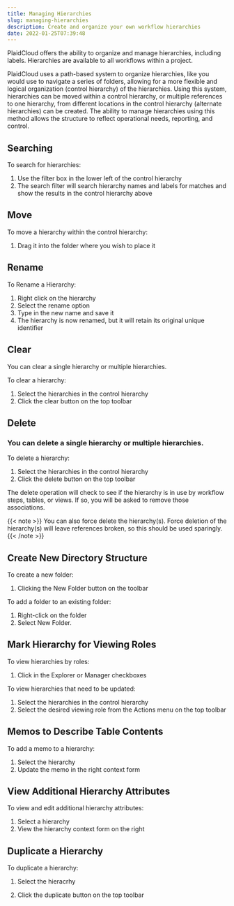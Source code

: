 ```yaml
---
title: Managing Hierarchies
slug: managing-hierarchies
description: Create and organize your own workflow hierarchies
date: 2022-01-25T07:39:48
---
```



PlaidCloud offers the ability to organize and manage hierarchies, including labels. Hierarchies are available to all workflows within a project.



PlaidCloud uses a path-based system to organize hierarchies, like you would use to navigate a series of folders, allowing for a more flexible and logical organization (control hierarchy) of the hierarchies. Using this system, hierarchies can be moved within a control hierarchy, or multiple references to one hierarchy, from different locations in the control hierarchy (alternate hierarchies) can be created. The ability to manage hierarchies using this method allows the structure to reflect operational needs, reporting, and control.



## Searching


To search for hierarchies:


1. Use the filter box in the lower left of the control hierarchy
2. The search filter will search hierarchy names and labels for matches and show the results in the control hierarchy above


## Move


To move a hierarchy within the control hierarchy:


1. Drag it into the folder where you wish to place it


## Rename


To Rename a Hierarchy:


1. Right click on the hierarchy
2. Select the rename option
3. Type in the new name and save it
4. The hierarchy is now renamed, but it will retain its original unique identifier


## Clear


You can clear a single hierarchy or multiple hierarchies.


To clear a hierarchy:


1. Select the hierarchies in the control hierarchy
2. Click the clear button on the top toolbar


## Delete


### You can delete a single hierarchy or multiple hierarchies.


To delete a hierarchy:


1. Select the hierarchies in the control hierarchy
2. Click the delete button on the top toolbar

The delete operation will check to see if the hierarchy is in use by workflow steps, tables, or views. If so, you will be asked to remove those associations.

{{< note >}}
You can also force delete the hierarchy(s). Force deletion of the hierarchy(s) will leave references broken, so this should be used sparingly.
{{< /note >}}



## Create New Directory Structure


To create a new folder:


1. Clicking the New Folder button on the toolbar

To add a folder to an existing folder:


1. Right-click on the folder
2. Select New Folder.


## Mark Hierarchy for Viewing Roles


To view hierarchies by roles:


1. Click in the Explorer or Manager checkboxes

To view hierarchies that need to be updated:


1. Select the hierarchies in the control hierarchy
2. Select the desired viewing role from the Actions menu on the top toolbar


## Memos to Describe Table Contents


To add a memo to a hierarchy:


1. Select the hierarchy
2. Update the memo in the right context form


## View Additional Hierarchy Attributes


To view and edit additional hierarchy attributes:


1. Select a hierarchy
2. View the hierarchy context form on the right


## Duplicate a Hierarchy


To duplicate a hierarchy:



1. Select the hieracrhy


2. Click the duplicate button on the top toolbar


